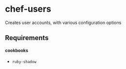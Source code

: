 chef-users
=============
Creates user accounts, with various configuration options

Requirements
------------
#### cookbooks
- `ruby-shadow`